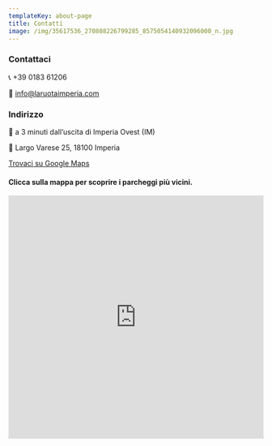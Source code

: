 ```yaml
---
templateKey: about-page
title: Contatti
image: /img/35617536_270808226799285_8575054140932096000_n.jpg
---
```

### Contattaci

📞 +39 0183 61206

📧 info@laruotaimperia.com



### Indirizzo

🚗 a 3 minuti dall’uscita di Imperia Ovest (IM)

📍 Largo Varese 25, 18100 Imperia

[Trovaci su Google Maps](https://maps.google.com/maps?q=Ristorante+la+Ruota,+Spianata+Luigi+Varese,+Imperia,+IM,+Italia&amp;hl=it&amp;sll=45.46407,9.171906&amp;sspn=0.184205,0.338516&amp;oq=la+ruota+imp&amp;hq=Ristorante+la+Ruota,&amp;hnear=Spianata+Luigi+Varese,+Imperia,+Liguria,+Italia&amp;t=m&amp;z=16)



#### Clicca sulla mappa per scoprire i parcheggi più vicini.

<iframe src="https://www.google.com/maps/d/embed?mid=zS6T5HZNXWqw.k2wHi_GkweLg&z=16" width="100%" height="480" frameborder="0" style="height: 480px !important;">
